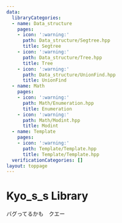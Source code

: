 ```yaml
---
data:
  libraryCategories:
  - name: Data_structure
    pages:
    - icon: ':warning:'
      path: Data_structure/Segtree.hpp
      title: Segtree
    - icon: ':warning:'
      path: Data_structure/Tree.hpp
      title: Tree
    - icon: ':warning:'
      path: Data_structure/UnionFind.hpp
      title: UnionFind
  - name: Math
    pages:
    - icon: ':warning:'
      path: Math/Enumeration.hpp
      title: Enumeration
    - icon: ':warning:'
      path: Math/Modint.hpp
      title: Modint
  - name: Template
    pages:
    - icon: ':warning:'
      path: Template/Template.hpp
      title: Template/Template.hpp
  verificationCategories: []
layout: toppage
---
```

# Kyo_s_s Library
バグってるかも　クエー
